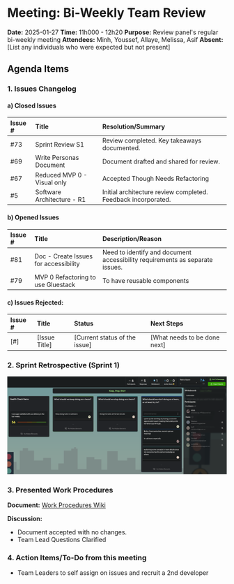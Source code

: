 # **Meeting:** Bi-Weekly Team Review

**Date:** 2025-01-27
**Time:**  11h000 - 12h20
**Purpose:** Review panel's regular bi-weekly meeting
**Attendees:** Minh, Youssef, Allaye, Melissa, Asif
**Absent:** [List any individuals who were expected but not present]

## Agenda Items

### **1. Issues Changelog**

#### **a) Closed Issues**

| Issue # | Title                       | Resolution/Summary                                            |
| :------ | :-------------------------- | :------------------------------------------------------------ |
| #73     | Sprint Review S1            | Review completed. Key takeaways documented.                   |
| #69     | Write Personas Document     | Document drafted and shared for review.                       |
| #67     | Reduced MVP 0 - Visual only | Accepted Though Needs Refactoring                             |
| #5      | Software Architecture - R1  | Initial architecture review completed. Feedback incorporated. |

#### **b) Opened Issues**

| Issue # | Title                                 | Description/Reason                                                           |
| :------ | :------------------------------------ | :--------------------------------------------------------------------------- |
| #81     | Doc - Create Issues for accessibility | Need to identify and document accessibility requirements as separate issues. |
| #79     | MVP 0 Refactoring to use Gluestack    | To have reusable components                                                  |

#### **c) Issues Rejected:**

| Issue # | Title         | Status                        | Next Steps                   |
| :------ | :------------ | :---------------------------- | :--------------------------- |
| [#]     | [Issue Title] | [Current status of the issue] | [What needs to be done next] |

### **2. Sprint Retrospective (Sprint 1)**

   ![sprint 1 retro](image/2025-01-27-Biweekly/1737999078950.png)

### **3. Presented Work Procedures**

   **Document:** [Work Procedures Wiki](https://github.com/AsifAliKhan2001/Minicap/wiki/Work-Procedures)

   **Discussion:**

* Document accepted with no changes.
* Team Lead Questions Clarified

### **4. Action Items/To-Do from this meeting**

* Team Leaders to self assign on issues and recruit a 2nd developer
